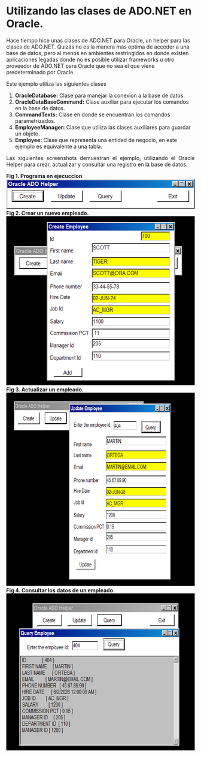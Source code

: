 # Utilizando las clases de ADO.NET en Oracle.

Hace tiempo hice unas clases de ADO.NET para Oracle, un helper para las clases de ADO.NET. 
Quizás no es la manera más optima de acceder a una base de datos, pero al menos en ambientes restringidos en donde existen aplicaciones legadas donde no es posible utilizar frameworks u otro proveedor de ADO.NET para Oracle que no sea el que viene predeterminado por Oracle.

Este ejemplo utiliza las siguientes clases
<ol>
<li><b>OracleDatabase:</b> Clase para manejar la conexion a la base de datos.</li>
<li><b>OracleDataBaseCommand:</b> Clase auxiliar para ejecutar los comandos en la base de datos.</li>
<li><b>CommandTexts:</b> Clase en donde se encuentran los comandos parametrizados.</li>
<li><b>EmployeeManager:</b> Clase que utiliza las clases auxiliares para guardar un objeto.</li>
<li><b>Employee:</b> Clase que representa una entidad de negocio, en este ejemplo es equivalente a una tabla.</li>
</ol>
<p align="justify">
Las siguientes screenshots demuestran el ejemplo, utilizando el Oracle Helper para crear, actualizar y consultar una registro en la base de datos.
</p>
<div><b>Fig 1. Programa en ejecuccion</b></div>
<img src="images/fig1.png" width="507" height="79" alt="">
<div><b>Fig 2. Crear un nuevo empleado.</b></div>
<img src="images/fig2.png" width="568" height="451" alt="">
<div><b>Fig 3. Actualizar un empleado.</b></div>
<img src="images/fig3.png" width="735" height="516" alt="">
<div><b>Fig 4. Consultar los datos de un empleado.</b></div>
<img src="images/fig4.png" width="653" height="419" alt="">
